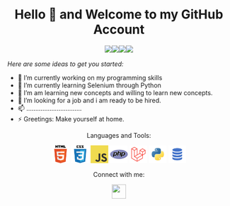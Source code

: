  <h1 align="center">Hello 👋 and Welcome to my GitHub Account </h1>
                                                                          

<p align="center"><code><img src="https://img.shields.io/badge/Thinking-Out of the box-Blue"></code><code><img src="https://img.shields.io/badge/Passion-Coding-Blue"></code><code><img src="https://img.shields.io/badge/Mentality-Stoic-red"></code><code><img src="https://img.shields.io/badge/Interests-Charity-Blue"></code></p>


*Here are some ideas to get you started:*

- 🔭 I’m currently working on my programming skills 
- 🌱 I’m currently learning Selenium through Python 
- 👯 I’m am learning new concepts and willing to learn new concepts.
- 🤔 I’m looking for a job and i am ready to be hired.
- 📫 ...............................
- ⚡ Greetings: Make yourself at home. 


<p align="center">Languages and Tools:</p> 

<p align="center"><code><img width="40" height="40" src="https://raw.githubusercontent.com/github/explore/80688e429a7d4ef2fca1e82350fe8e3517d3494d/topics/html/html.png"></code>
<code><img width="40" height="40" src="https://raw.githubusercontent.com/github/explore/80688e429a7d4ef2fca1e82350fe8e3517d3494d/topics/css/css.png"></code>
<code><img width="40" height="40" src="https://raw.githubusercontent.com/github/explore/80688e429a7d4ef2fca1e82350fe8e3517d3494d/topics/javascript/javascript.png"></code>
<code><img width="40" height="40" src="https://raw.githubusercontent.com/github/explore/80688e429a7d4ef2fca1e82350fe8e3517d3494d/topics/php/php.png"></code> 
<code><img width="40" height="40" src="https://raw.githubusercontent.com/github/explore/80688e429a7d4ef2fca1e82350fe8e3517d3494d/topics/laravel/laravel.png"></code>
<code><img width="40" height="40" src="https://raw.githubusercontent.com/github/explore/5c058a388828bb5fde0bcafd4bc867b5bb3f26f3/topics/python/python.png"></code>
<code><img width="40" height="40" src="https://raw.githubusercontent.com/github/explore/80688e429a7d4ef2fca1e82350fe8e3517d3494d/topics/sql/sql.png"></code></p>   

<p align="center">Connect with me:</p>

<p align="center"><code><img height="32" width="32" src="https://cdn.jsdelivr.net/npm/simple-icons@v3/icons/linkedin.svg" /></code></p>
